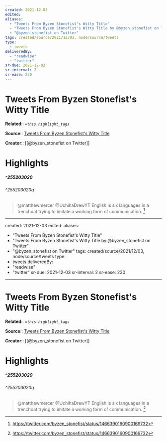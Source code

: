 ```yaml
---
created: 2021-12-03
edited:
aliases:
  - "Tweets From Byzen Stonefist's Witty Title"
  - "Tweets From Byzen Stonefist's Witty Title by @byzen_stonefist on Twitter"
  - "@byzen_stonefist on Twitter"
tags: created/source/2021/12/03, node/source/tweets
type: 
  - tweets
deliveredBy: 
  - "readwise"
  - "twitter"
sr-due: 2021-12-03
sr-interval: 2
sr-ease: 230
---
```

# Tweets From Byzen Stonefist's Witty Title

**Related**:: 
*`=this.highlight_tags`*

**Source**:: [Tweets From Byzen Stonefist's Witty Title](https://twitter.com/byzen_stonefist)

**Creator**:: [[@byzen_stonefist on Twitter]]

# Highlights
##### ^255203020

  


###### ^255203020q

> @matthewmercer @UchihaDrewYT English is six languages in a trenchoat trying to imitate a working form of communication. 
  [^255203020]

[^255203020]: https://twitter.com/byzen_stonefist/status/1466390160900169732

---
created: 2021-12-03
edited:
aliases:
  - "Tweets From Byzen Stonefist's Witty Title"
  - "Tweets From Byzen Stonefist's Witty Title by @byzen_stonefist on Twitter"
  - "@byzen_stonefist on Twitter"
tags: created/source/2021/12/03, node/source/tweets
type: 
  - tweets
deliveredBy: 
  - "readwise"
  - "twitter"
sr-due: 2021-12-03
sr-interval: 2
sr-ease: 230
---
# Tweets From Byzen Stonefist's Witty Title

**Related**:: 
*`=this.highlight_tags`*

**Source**:: [Tweets From Byzen Stonefist's Witty Title](https://twitter.com/byzen_stonefist)

**Creator**:: [[@byzen_stonefist on Twitter]]

# Highlights
##### ^255203020

  


###### ^255203020q

> @matthewmercer @UchihaDrewYT English is six languages in a trenchoat trying to imitate a working form of communication. 
  [^255203020]

[^255203020]: https://twitter.com/byzen_stonefist/status/1466390160900169732

